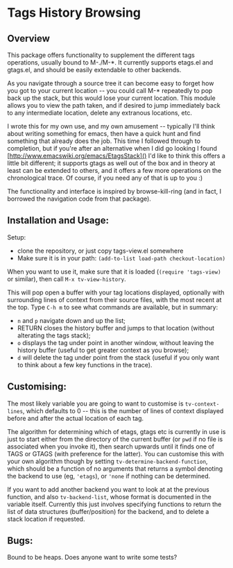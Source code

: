 Tags History Browsing
=====================

Overview
--------

This package offers functionality to supplement the different tags
operations, usually bound to M-./M-\*.  It currently supports etags.el
and gtags.el, and should be easily extendable to other backends.

As you navigate through a source tree it can become easy to forget how
you got to your current location -- you could call M-\* repeatedly to
pop back up the stack, but this would lose your current location.
This module allows you to view the path taken, and if desired to jump
immediately back to any intermediate location, delete any extranous
locations, etc.

I wrote this for my own use, and my own amusement -- typically I'll
think about writing something for emacs, then have a quick hunt and
find something that already does the job.  This time I followed
through to completion, but if you're after an alternative when I did
go looking I found
[http://www.emacswiki.org/emacs/EtagsStack]()
I'd like to think this offers a little bit different; it supports
gtags as well out of the box and in theory at least can be extended to
others, and it offers a few more operations on the chronological
trace.  Of course, if you need any of that is up to you :)

The functionality and interface is inspired by browse-kill-ring (and
in fact, I borrowed the navigation code from that package).

Installation and Usage:
-----------------------

Setup:

* clone the repository, or just copy tags-view.el somewhere
* Make sure it is in your path: `(add-to-list load-path checkout-location)`

When you want to use it, make sure that it is loaded
(`(require 'tags-view)` or similar), then call `M-x tv-view-history`.

This will pop open a buffer with your tag locations displayed,
optionally with surrounding lines of context from their source files,
with the most recent at the top.  Type `C-h m` to see what commands
are available, but in summary:

* `n` and `p` navigate down and up the list;
* RETURN closes the history buffer and jumps to that location (without
  alterating the tags stack);
* `o` displays the tag under point in another window, without leaving
  the history buffer (useful to get greater context as you browse);
* `d` will delete the tag under point from the stack (useful if you
  only want to think about a few key functions in the trace).

Customising:
------------

The most likely variable you are going to want to customise is
`tv-context-lines`, which defaults to 0 -- this is the number of lines
of context displayed before and after the actual location of each tag.

The algorithm for determining which of etags, gtags etc is currently
in use is just to start either from the directory of the current
buffer (or `pwd` if no file is associated when you invoke it), then
search upwards until it finds one of TAGS or GTAGS (with preference
for the latter).  You can customise this with your own algorithm
though by setting `tv-determine-backend-function`, which should be a
function of no arguments that returns a symbol denoting the backend to
use (eg, `'etags`), or `'none` if nothing can be determined.

If you want to add another backend you want to look at at the previous
function, and also `tv-backend-list`, whose format is documented in
the variable itself.  Currently this just involves specifying
functions to return the list of data structures (buffer/position) for
the backend, and to delete a stack location if requested.

Bugs:
-----

Bound to be heaps.  Does anyone want to write some tests?
